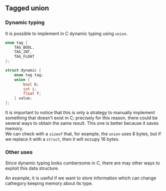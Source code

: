 ## Tagged union

### Dynamic typing

It is possible to implement in C dynamic typing using `union`.

```c
enum tag {
    TAG_BOOL,
    TAG_INT,
    TAG_FLOAT
};

struct dynamic {
    enum tag tag;
    union {
        bool b;
        int i;
        float f;
    } value;
};
```

It is important to notice that this is only a strategy to manually implement something that doesn't exist in C; precisely for this reason, there could be several ways to obtain the same result. This one is better because it saves memory. 
\
We can check with a `sizeof` that, for example, the `union` uses 8 bytes, but if we replace it with a `struct`, then it will occupy 16 bytes. 

### Other uses

Since dynamic typing looks cumbersome in C, there are may other ways to exploit this data structure.

An example, it is useful if we want to store information which can change cathegory keeping memory about its type. 
